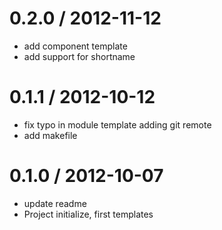 
0.2.0 / 2012-11-12 
==================

  * add component template
  * add support for shortname

0.1.1 / 2012-10-12 
==================

  * fix typo in module template adding git remote
  * add makefile

0.1.0 / 2012-10-07 
==================

  * update readme
  * Project initialize, first templates

